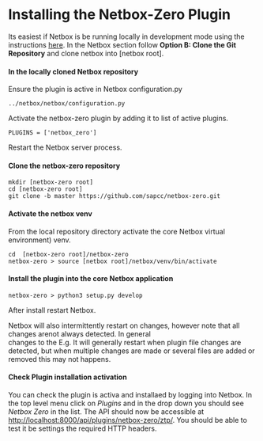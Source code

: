 # Installing the Netbox-Zero Plugin

Its easiest if Netbox is be running locally in 
development mode using the instructions 
[here](https://netbox.readthedocs.io/en/stable/installation/3-netbox/). In the Netbox section follow **Option B: Clone the Git Repository** and clone netbox into [netbox root].

#### In the locally cloned Netbox repository
Ensure the plugin is active in Netbox configuration.py

    ../netbox/netbox/configuration.py

Activate the netbox-zero plugin by adding it to list of
active plugins.

    PLUGINS = ['netbox_zero']

Restart the Netbox server process.

#### Clone the netbox-zero repository

    mkdir [netbox-zero root]
    cd [netbox-zero root]
    git clone -b master https://github.com/sapcc/netbox-zero.git

#### Activate the netbox venv

From the local repository directory activate the core 
Netbox virtual environment) venv.  

    cd  [netbox-zero root]/netbox-zero
    netbox-zero > source [netbox root]/netbox/venv/bin/activate

#### Install the plugin into the core Netbox application

    netbox-zero > python3 setup.py develop


After install restart Netbox.

Netbox will also intermittently restart on changes, however 
note that all changes arenot always detected. In general  
changes to the E.g. It will generally restart when plugin 
file changes are detected, but when multiple changes are 
made or several files are added or removed this may not 
happens. 

#### Check Plugin installation activation
You can check the plugin is activa and installaed by 
logging into Netbox. In the top level menu click on 
*Plugins* and in the drop down you should see *Netbox Zero*
in the list. The API should now be accessible at 
[http://localhost:8000/api/plugins/netbox-zero/ztp/](http://localhost:8000/api/plugins/netbox-zero/ztp/). 
You should be able to test it be settings the required 
HTTP headers.